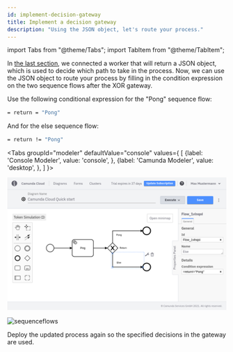 ```yaml
---
id: implement-decision-gateway
title: Implement a decision gateway
description: "Using the JSON object, let's route your process."
---
```


import Tabs from "@theme/Tabs";
import TabItem from "@theme/TabItem";

In [the last section](./implement-service-task.md), we connected a worker that will return a JSON object, which is used to decide which path to take in the process. Now, we can use the JSON object to route your process by filling in the condition expression on the two sequence flows after the XOR gateway.

Use the following conditional expression for the "Pong" sequence flow:

```bash
= return = "Pong"
```

And for the else sequence flow:

```bash
= return != "Pong"
```

<Tabs groupId="modeler" defaultValue="console" values={
    [
        {label: 'Console Modeler', value: 'console', },
        {label: 'Camunda Modeler', value: 'desktop', },
    ]
}>

<TabItem value='console'>

![sequenceflows-cloud](./img/cloud-modeler-advanced-sequence-flows.png)

</TabItem>

<TabItem value='desktop'>

![sequenceflows](./img/zeebe-modeler-advanced-sequence-flows.png)

</TabItem>
</Tabs>

Deploy the updated process again so the specified decisions in the gateway are used.
